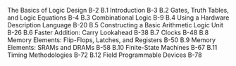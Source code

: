 The Basics of Logic Design B-2
B.1 Introduction B-3
B.2 Gates, Truth Tables, and Logic Equations B-4
B.3 Combinational Logic B-9
B.4 Using a Hardware Description Language B-20
B.5 Constructing a Basic Arithmetic Logic Unit B-26
B.6 Faster Addition: Carry Lookahead B-38
B.7 Clocks B-48
B.8 Memory Elements: Flip-Flops, Latches, and Registers B-50
B.9 Memory Elements: SRAMs and DRAMs B-58
B.10 Finite-State Machines B-67
B.11 Timing Methodologies B-72
B.12 Field Programmable Devices B-78